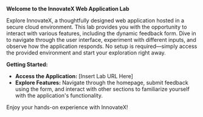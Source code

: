 **Welcome to the InnovateX Web Application Lab**

Explore InnovateX, a thoughtfully designed web application hosted in a secure cloud environment. This lab provides you with the opportunity to interact with various features, including the dynamic feedback form. Dive in to navigate through the user interface, experiment with different inputs, and observe how the application responds. No setup is required—simply access the provided environment and start your exploration right away.

**Getting Started:**
- **Access the Application:** [Insert Lab URL Here]
- **Explore Features:** Navigate through the homepage, submit feedback using the form, and interact with other sections to familiarize yourself with the application's functionality.

Enjoy your hands-on experience with InnovateX!